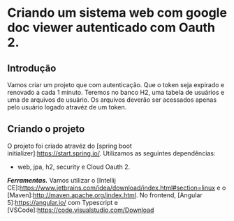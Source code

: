 Criando um sistema web com google doc viewer autenticado com Oauth 2.
===

Introdução
---
Vamos criar um projeto que com autenticação. Que o token seja expirado e renovado a cada 1 minuto.
Teremos no banco H2, uma tabela de usuários e uma de arquivos de usuário.
Os arquivos deverão ser acessados apenas pelo usuário logado atravéz de um token.

Criando o projeto
---
O projeto foi criado atravéz do [spring boot initializer]:https://start.spring.io/.
Utilizamos as seguintes dependências:
* web, jpa, h2, security e Cloud Oauth 2.

***Ferramentas.*** Vamos utilizar o [Intellij CE]:https://www.jetbrains.com/idea/download/index.html#section=linux e o [Maven]:http://maven.apache.org/index.html. No frontend, [Angular 5]:https://angular.io/ com Typescript e [VSCode]:https://code.visualstudio.com/Download


